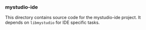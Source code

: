 ### mystudio-ide

This directory contains source code for the mystudio-ide project. It depends on `libmystudio` for IDE specific tasks.